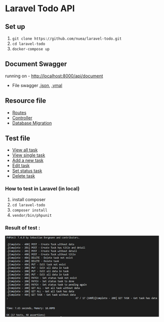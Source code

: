 # Laravel Todo API
## Set up

1. `git clone https://github.com/nuea/laravel-todo.git`
2. `cd laravel-todo`
3. `docker-compose up`


## Document Swagger
running on - [http://localhost:8000/api/document](http://localhost:8000/api/document)
- File swagger [.json](https://github.com/nuea/laravel-todo/blob/master/swagger.json),
[.ymal](https://github.com/nuea/laravel-todo/blob/master/swagger.yaml) 


## Resource file
 - [Routes](https://github.com/nuea/laravel-todo/blob/master/routes/api.php)
 - [Controller](https://github.com/nuea/laravel-todo/blob/master/app/Http/Controllers/TaskController.php)
 - [Database Migration](https://github.com/nuea/laravel-todo/blob/master/database/migrations/2018_10_07_004514_create_todo_table.php)

## Test file
 - [View all task](https://github.com/nuea/laravel-todo/blob/master/tests/Feature/viewAllTest.php)
 - [View single task](https://github.com/nuea/laravel-todo/blob/master/tests/Feature/viewSingleTest.php) 
 - [Add a new task](https://github.com/nuea/laravel-todo/blob/master/tests/Feature/addTest.php)
 - [Edit task](https://github.com/nuea/laravel-todo/blob/master/tests/Feature/editTest.php)
 - [Set status task](https://github.com/nuea/laravel-todo/blob/master/tests/Feature/setStatusTest.php)
 - [Delete task](https://github.com/nuea/laravel-todo/blob/master/tests/Feature/deleteTest.php)
 
### How to test in Laravel (in local)
 1. install composer
 2. `cd laravel-todo`
 3. `composer install`
 4. `vendor/bin/phpunit`
 
 ### Result of test :
 ![Result](result-test.jpg)



